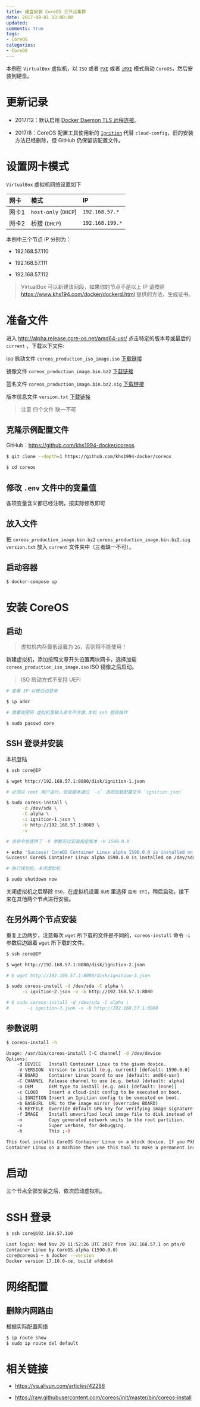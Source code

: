 ```yaml
---
title: 硬盘安装 CoreOS 三节点集群
date: 2017-08-01 13:00:00
updated:
comments: true
tags:
- CoreOS
categories:
- CoreOS
---
```



本例在 `VirtualBox` 虚拟机，以 `ISO` 或者 [`PXE`](boot-pxe-new.html) 或者 [`iPXE`](boot-ipxe.html) 模式启动 `CoreOS`，然后安装到硬盘。

<!--more-->

# 更新记录

* 2017/12：默认启用 [Docker Daemon TLS 远程连接](https://www.khs194.com/docker/dockerd.html)。

* 2017/8：CoreOS 配置工具使用新的 [`Ignition`](../ignition/README.html) 代替 `cloud-config`，旧的安装方法已经删除，但 GitHub 仍保留该配置文件。

# 设置网卡模式

`VirtualBox` 虚拟机网络设置如下

| 网卡    | 模式                  | IP              |
| :----- | :-------------        |:------         |
| 网卡1   | `host-only` (`DHCP`)  | `192.168.57.*` |
| 网卡2   | 桥接 (`DHCP`)          | `192.168.199.*` |

本例中三个节点 IP 分别为：

* 192.168.57.110

* 192.168.57.111

* 192.168.57.112

> VirtualBox 可以新建该网段，如果你的节点不是以上 IP 请按照 https://www.khs194.com/docker/dockerd.html 提供的方法，生成证书。

# 准备文件

进入 http://alpha.release.core-os.net/amd64-usr/ 点击特定的版本号或最后的 `current` ，下载以下文件:

iso 启动文件 `coreos_production_iso_image.iso` [下载链接](http://alpha.release.core-os.net/amd64-usr/current/coreos_production_iso_image.iso)

镜像文件 `coreos_production_image.bin.bz2` [下载链接](http://alpha.release.core-os.net/amd64-usr/current/coreos_production_image.bin.bz2)

签名文件 `coreos_production_image.bin.bz2.sig` [下载链接](http://alpha.release.core-os.net/amd64-usr/current/coreos_production_image.bin.bz2.sig)

版本信息文件 `version.txt` [下载链接](http://alpha.release.core-os.net/amd64-usr/current/version.txt)

> 注意 四个文件 缺一不可

## 克隆示例配置文件

GitHub：https://github.com/khs1994-docker/coreos

```bash
$ git clone --depth=1 https://github.com/khs1994-docker/coreos

$ cd coreos
```

## 修改 `.env` 文件中的变量值

各项变量含义都已经注明，按实际修改即可

## 放入文件

把 `coreos_production_image.bin.bz2` `coreos_production_image.bin.bz2.sig` `version.txt` 放入 `current` 文件夹中（三者缺一不可）。

## 启动容器

```bash
$ docker-compose up
```

# 安装 CoreOS

## 启动

> 虚拟机内存最低设置为 `2G`，否则将不能使用！

新建虚拟机，添加按照文章开头设置两块网卡，选择加载 `coreos_production_iso_image.iso` ISO 镜像之后启动。

> ISO 启动方式不支持 UEFI

```bash
# 查看 IP 以便后边登录

$ ip addr

# 需要改密码 虚拟机里输入命令不方便,本机 ssh 登录操作

$ sudo passwd core
```

## SSH 登录并安装

本机登陆

```bash
$ ssh core@IP

$ wget http://192.168.57.1:8080/disk/ignition-1.json

# 必须以 root 用户运行，安装脚本通过 `-i` 选项加载配置文件 `ignition.json`

$ sudo coreos-install \
      -d /dev/sda \
      -C alpha \
      -i ignition-1.json \
      -b http://192.168.57.1:8080 \
      -v

# 该命令也提供了 -V 参数可以安装指定版本 -V 1590.0.0

+ echo 'Success! CoreOS Container Linux alpha 1590.0.0 is installed on /dev/sda'
Success! CoreOS Container Linux alpha 1590.0.0 is installed on /dev/sda

# 执行成功后，关闭虚拟机

$ sudo shutdown now  
```

关闭虚拟机之后移除 `ISO`，在虚拟机设置 `系统` 里选择 `启用 EFI`，稍后启动。接下来在其他两个节点进行安装。

## 在另外两个节点安装

重复上边两步，注意每次 `wget` 所下载的文件是不同的，`coreos-install` 命令 `-i` 参数后边跟着 `wget` 所下载的文件。

```bash
$ ssh core@IP

$ wget http://192.168.57.1:8080/disk/ignition-2.json

# $ wget http://192.168.57.1:8080/disk/ignition-3.json

$ sudo coreos-install -d /dev/sda -C alpha \
      -i ignition-2.json -v -b http://192.168.57.1:8080

# $ sudo coreos-install -d /dev/sda -C alpha \
#       -i ignition-3.json -v -b http://192.168.57.1:8080  
```

## 参数说明

```bash
$ coreos-install -h

Usage: /usr/bin/coreos-install [-C channel] -d /dev/device
Options:
    -d DEVICE   Install Container Linux to the given device.
    -V VERSION  Version to install (e.g. current) [default: 1590.0.0]
    -B BOARD    Container Linux board to use [default: amd64-usr]
    -C CHANNEL  Release channel to use (e.g. beta) [default: alpha]
    -o OEM      OEM type to install (e.g. ami) [default: (none)]
    -c CLOUD    Insert a cloud-init config to be executed on boot.
    -i IGNITION Insert an Ignition config to be executed on boot.
    -b BASEURL  URL to the image mirror (overrides BOARD)
    -k KEYFILE  Override default GPG key for verifying image signature
    -f IMAGE    Install unverified local image file to disk instead of fetching
    -n          Copy generated network units to the root partition.
    -v          Super verbose, for debugging.
    -h          This ;-)

This tool installs CoreOS Container Linux on a block device. If you PXE booted
Container Linux on a machine then use this tool to make a permanent install.  
```

# 启动

三个节点全部安装之后，依次启动虚拟机。

# SSH 登录

```bash
$ ssh core@192.168.57.110

Last login: Wed Nov 29 11:52:26 UTC 2017 from 192.168.57.1 on pts/0
Container Linux by CoreOS alpha (1590.0.0)
core@coreos1 ~ $ docker --version
Docker version 17.10.0-ce, build afdb6d4
```

# 网络配置

## 删除内网路由

根据实际配置网络

```bash
$ ip route show
$ sudo ip route del default
```

# 相关链接

* https://yq.aliyun.com/articles/42288

* https://raw.githubusercontent.com/coreos/init/master/bin/coreos-install
